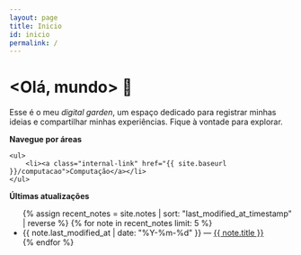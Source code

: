 ```yaml
---
layout: page
title: Inicio
id: inicio
permalink: /
---
```


# \<Olá, mundo\> 🌱

Esse é o meu *digital garden*, um espaço dedicado para registrar minhas ideias e compartilhar minhas experiências. Fique à vontade para explorar.

**Navegue por áreas**

```
<ul>
    <li><a class="internal-link" href="{{ site.baseurl }}/computacao">Computação</a></li>
</ul>
```

<strong>Últimas atualizações</strong>

<ul>
  {% assign recent_notes = site.notes | sort: "last_modified_at_timestamp" | reverse %}
  {% for note in recent_notes limit: 5 %}
    <li>
      {{ note.last_modified_at | date: "%Y-%m-%d" }} — <a class="internal-link" href="{{ site.baseurl }}{{ note.url }}">{{ note.title }}</a>
    </li>
  {% endfor %}
</ul>

<style>
  .wrapper {
    max-width: 46em;
  }
</style>
